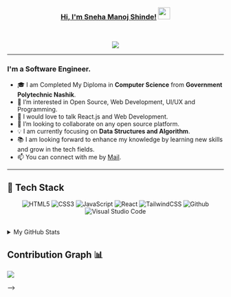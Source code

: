 <h3 align="center">
	<a href="https://md-shadab-azam-ansari.vercel.app/">Hi, I'm Sneha Manoj Shinde!</a>
  <img src="https://media.giphy.com/media/hvRJCLFzcasrR4ia7z/giphy.gif" width="28">
</h3> <a href="https://github.com/sazamansari/sazamansari/"> </a>
<br/>

<p align="center">
  <a href="https://github.com/DenverCoder1/readme-typing-svg"><img src="https://readme-typing-svg.herokuapp.com?lines=Computer+Science+Student;Web+Developer;Open%20Source%20|%20DevOps%20|%20Web+Development%20Enthusiastic;Always%20learning%20new%20things&center=true&width=640&height=45"></a>
</p>

---
<!-- <h1><img src="https://raw.githubusercontent.com/aemmadi/aemmadi/master/wave.gif" width="30px"> Hi, I’m Sneha Manoj Shinde</h1> -->
<h3>I'm a Software Engineer.</h3>

- 🎓 I am Completed My Diploma in **Computer Science** from **Government Polytechnic Nashik**. <br>
- 👀 I’m interested in Open Source, Web Development, UI/UX and Programming.
- 💬 I would love to talk React.js and Web Development.
- 💞️ I’m looking to collaborate on any open source platform.
- 💡 I am currently focusing on **Data Structures and Algorithm**. <br>
- 📚 I am looking forward to enhance my knowledge by learning new skills and grow in the tech fields.
- 📫 You can connect with me  by [Mail](sneha06032000@gmail.com).

---
<!-- <h2>📫 How to reach me:</h2> <br>
<a href="sneha06032000@gmail.com" target="_blank"><img src="images/official-gmail-icon.svg" alt="Gmail Logo" width="50"></a>&emsp;
<a href="https://www.linkedin.com/in/sazamansari/" target="_blank"><img src="images/linkedin-icon-2.svg" alt="LinkedIn Logo" width="50"></a>&emsp; 

<hr/> -->
<h2> 🥞 Tech Stack</h2>
<p align="center">
<img alt="HTML5" src="https://img.shields.io/badge/html5-%23fca9ae.svg?style=for-the-badge&logo=html5&logoColor=140200"/>
<img alt="CSS3" src="https://img.shields.io/badge/css3-%23ffd2ce.svg?style=for-the-badge&logo=css3&logoColor=140200"/>
<img alt="JavaScript" src="https://img.shields.io/badge/javascript-%23e4626b.svg?style=for-the-badge&logo=javascript&logoColor=%23F7DF1E"/>
<img alt="React" src="https://img.shields.io/badge/nodejs-%23f2ca61.svg?style=for-the-badge&logo=nodejs&logoColor=%2361DAFB"/>
<img alt="TailwindCSS" src="https://img.shields.io/badge/tailwind css-%23fca9ae.svg?style=for-the-badge&logo=tailwind-css&logoColor=140200"/>
<img alt="Github" src="https://img.shields.io/badge/github-%23e4626b.svg?style=for-the-badge&logo=github&logoColor=140200"/>
<img alt="Visual Studio Code" src="https://img.shields.io/badge/Visual Studio Code-f2ca61.svg?style=for-the-badge&logo=visual-studio-code&logoColor=140200"/>
<!-- <img alt="Adobe After Effects" src="https://img.shields.io/badge/Adobe after effects-%23fca9ae.svg?style=for-the-badge&logo=Adobe-after-effects&logoColor=140200" /> -->
  </p>
<br>
	  
<!-- ## Stats 📈 -->
<details>
	<summary> My GitHub Stats</summary>
<br>
<p align="center">
 <a href="https://github.com/Sazamansari">
  <img height="150em" src="https://github-readme-stats.vercel.app/api?username=sazamansari&count_private=true&show_icons=true&bg_color=ffefe7&text_color=140200&title_color=e4626b&border_color=ffd2ce&icon_color=e4626b" />
  <img height="150em" src="https://github-readme-stats-eight-theta.vercel.app/api/top-langs/?username=sazamansari&bg_color=ffefe7&text_color=140200&title_color=e4626b&border_color=ffd2ce&icon_color=e4626b&layout=compact&langs_count=10&exclude_repo=gamebase&hide=objective-c,c,java" />
</a> -->
</p>
</details>

## Contribution Graph 📊

<img
     src="https://activity-graph.herokuapp.com/graph?username=sneha062000&theme=chartreuse-dark"
     />
<!-- ### Show some ❤️ by starring some of the repositories!

</div>

<a href="https://app.daily.dev/shadab1995"><img src="https://api.daily.dev/devcards/a1d71e5ee2a64fb0a86d11224c9c2f40.png?r=fbq" width="200" alt="Shadab's Dev Card"/></a>

<!-- ![GitHub metrics](https://metrics.lecoq.io/Susmita-Dey)   -->
 -->
